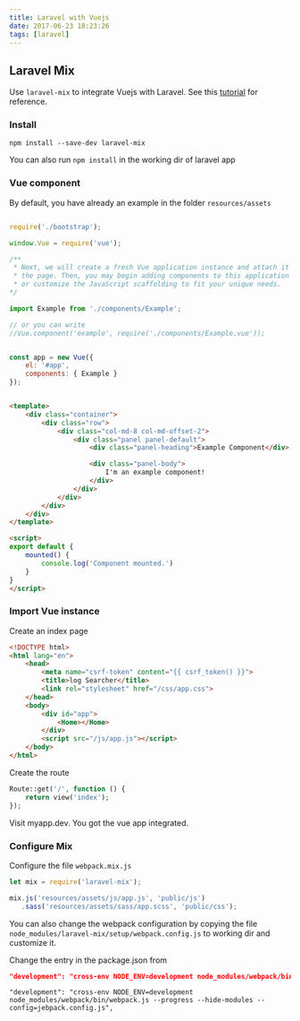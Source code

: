 ```yaml
---
title: Laravel with Vuejs
date: 2017-06-23 18:23:26
tags: [laravel]
---
```

<!-- toc -->

## Laravel Mix

Use `laravel-mix` to integrate Vuejs with Laravel. See this [tutorial](https://laracasts.com/series/learn-vue-2-step-by-step/episodes/23) for reference.

### Install

```
npm install --save-dev laravel-mix
```

You can also run `npm install` in the working dir of laravel app


### Vue component

By default, you have already an example in the folder `resources/assets`


```js resources/assets/js/app.js

require('./bootstrap');

window.Vue = require('vue');

/**
 * Next, we will create a fresh Vue application instance and attach it to
 * the page. Then, you may begin adding components to this application
 * or customize the JavaScript scaffolding to fit your unique needs.
*/

import Example from './components/Example';

// or you can write
//Vue.component('example', require('./components/Example.vue'));


const app = new Vue({
    el: '#app',
    components: { Example }
});

```

```html resources/assets/js/components/Example.vue

<template>
    <div class="container">
        <div class="row">
            <div class="col-md-8 col-md-offset-2">
                <div class="panel panel-default">
                    <div class="panel-heading">Example Component</div>

                    <div class="panel-body">
                        I'm an example component!
                    </div>
                </div>
            </div>
        </div>
    </div>
</template>

<script>
export default {
    mounted() {
        console.log('Component mounted.')
    }
}
</script>

```

### Import Vue instance

Create an index page

```html resources/views/index.blade.php
<!DOCTYPE html>
<html lang="en">
    <head>
        <meta name="csrf-token" content="{{ csrf_token() }}">
        <title>log Searcher</title>
        <link rel="stylesheet" href="/css/app.css"> 
    </head>
    <body>
        <div id="app">
            <Home></Home>
        </div>
        <script src="/js/app.js"></script>
    </body>
</html>

```
Create the route

```php web.php
Route::get('/', function () {
    return view('index');
});

```

Visit myapp.dev. You got the vue app integrated.


### Configure Mix

Configure the file `webpack.mix.js`

```js webpack.mix.js
let mix = require('laravel-mix');

mix.js('resources/assets/js/app.js', 'public/js')
   .sass('resources/assets/sass/app.scss', 'public/css');

```


You can also change the webpack configuration by copying the file 
`node_modules/laravel-mix/setup/webpack.config.js` to working dir and customize it.

Change the entry in the package.json from
```json package.json
"development": "cross-env NODE_ENV=development node_modules/webpack/bin/webpack.js --progress --hide-modules --config=node_modules/laravel-mix/setup/webpack.config.js",
```

```
"development": "cross-env NODE_ENV=development node_modules/webpack/bin/webpack.js --progress --hide-modules --config=jebpack.config.js",
```



